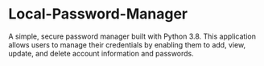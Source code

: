 # Local-Password-Manager
A simple, secure password manager built with Python 3.8. This application allows users to manage their credentials by enabling them to add, view, update, and delete account information and passwords.
